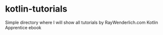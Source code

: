 # kotlin-tutorials
Simple directory where I will show all tutorials by RayWenderlich.com Kotlin Apprentice ebook
